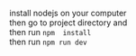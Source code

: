 install nodejs on your computer         
then go to project directory and       
then run `npm  install`      
then run `npm run dev`       
